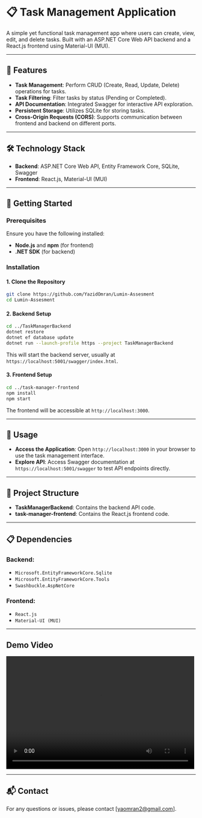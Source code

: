 # 📋 Task Management Application

A simple yet functional task management app where users can create, view, edit, and delete tasks. Built with an ASP.NET Core Web API backend and a React.js frontend using Material-UI (MUI).

---

## 🌟 Features

- **Task Management**: Perform CRUD (Create, Read, Update, Delete) operations for tasks.
- **Task Filtering**: Filter tasks by status (Pending or Completed).
- **API Documentation**: Integrated Swagger for interactive API exploration.
- **Persistent Storage**: Utilizes SQLite for storing tasks.
- **Cross-Origin Requests (CORS)**: Supports communication between frontend and backend on different ports.

---

## 🛠️ Technology Stack

- **Backend**: ASP.NET Core Web API, Entity Framework Core, SQLite, Swagger
- **Frontend**: React.js, Material-UI (MUI)

---

## 🚀 Getting Started

### Prerequisites

Ensure you have the following installed:

- **Node.js** and **npm** (for frontend)
- **.NET SDK** (for backend)

### Installation

#### 1. Clone the Repository

```bash
git clone https://github.com/YazidOmran/Lumin-Assesment
cd Lumin-Assesment
```

#### 2. Backend Setup

```bash
cd ../TaskManagerBackend
dotnet restore
dotnet ef database update
dotnet run --launch-profile https --project TaskManagerBackend
```

This will start the backend server, usually at `https://localhost:5001/swagger/index.html`.

#### 3. Frontend Setup

```bash
cd ../task-manager-frontend
npm install
npm start
```

The frontend will be accessible at `http://localhost:3000`.

---

## 📖 Usage

- **Access the Application**: Open `http://localhost:3000` in your browser to use the task management interface.
- **Explore API**: Access Swagger documentation at `https://localhost:5001/swagger` to test API endpoints directly.

---

## 📂 Project Structure

- **TaskManagerBackend**: Contains the backend API code.
- **task-manager-frontend**: Contains the React.js frontend code.

---

## 📋 Dependencies

### Backend:
- `Microsoft.EntityFrameworkCore.Sqlite`
- `Microsoft.EntityFrameworkCore.Tools`
- `Swashbuckle.AspNetCore`

### Frontend:
- `React.js`
- `Material-UI (MUI)`

---

## Demo Video
<video src="Task Manager Demo.mp4" controls="controls" width="500" height="300">
   Your browser does not support the video tag.
</video>

---

## 📬 Contact

For any questions or issues, please contact [yaomran2@gmail.com].
